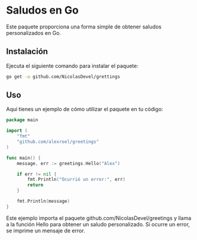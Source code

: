 # Saludos en Go

Este paquete proporciona una forma simple de obtener saludos personalizados en Go.

## Instalación

Ejecuta el siguiente comando para instalar el paquete:
```bash
go get -u github.com/NicolasDevel/grettings
```

## Uso
Aquí tienes un ejemplo de cómo utilizar el paquete en tu código:

```go
package main

import (
    "fmt"
    "github.com/alexroel/greetings"
)

func main() {
    message, err := greetings.Hello("Alex")

    if err != nil {
        fmt.Println("Ocurrió un error:", err)
        return
    }

    fmt.Println(message)
}
```
Este ejemplo importa el paquete github.com/NicolasDevel/greetings y llama a la función Hello para obtener un saludo personalizado. Si ocurre un error, se imprime un mensaje de error.
